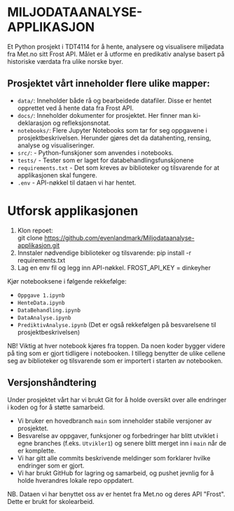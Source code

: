 # MILJODATAANALYSE-APPLIKASJON

Et Python prosjekt i TDT4114 for å hente, analysere og visualisere miljødata fra Met.no sitt Frost API. 
Målet er å utforme en predikativ analyse basert på historiske værdata fra ulike norske byer. 

## Prosjektet vårt inneholder flere ulike mapper: 
- `data/`: Inneholder både rå og bearbeidede datafiler. Disse er hentet opprettet ved å hente data fra Frost API. 
- `docs/`: Inneholder dokumenter for prosjektet. Her finner man ki-deklarasjon og refleksjonsnotat. 
- `notebooks/`: Flere Jupyter Notebooks som tar for seg oppgavene i prosjektbeskrivelsen. Herunder gjøres det da datahenting, rensing, analyse og visualiseringer. 
- `src/`: - Python-funskjoner som anvendes i notebooks. 
- `tests/` - Tester som er laget for databehandlingsfunskjonene 
- `requirements.txt` - Det som kreves av biblioteker og tilsvarende for at applikasjonen skal fungere. 
- `.env` - API-nøkkel til dataen vi har hentet. 



# Utforsk applikasjonen 
1. Klon repoet:  
    git clone https://github.com/evenlandmark/Miljodataanalyse-applikasjon.git
2. Innstaler nødvendige biblioteker og tilsvarende: 
    pip install -r requirements.txt
3. Lag en env fil og legg inn API-nøkkel. 
    FROST_API_KEY = dinkeyher


Kjør notebooksene i følgende rekkefølge: 
- `Oppgave 1.ipynb` 
- `HenteData.ipynb`
- `DataBehandling.ipynb`
- `DataAnalyse.ipynb`
- `PrediktivAnalyse.ipynb`
(Det er også rekkefølgen på besvarelsene til prosjektbeskrivelsen)

NB! Viktig at hver notebook kjøres fra toppen. Da noen koder bygger videre på ting som er gjort tidligere i notebooken. I tillegg benytter de ulike cellene seg av biblioteker og tilsvarende som er importert i starten av notebooken. 


## Versjonshåndtering

Under prosjektet vårt har vi brukt Git for å holde oversikt over alle endringer i koden og for å støtte samarbeid.

- Vi bruker en hovedbranch `main` som inneholder stabile versjoner av prosjektet.
- Besvarelse av oppgaver, funksjoner og forbedringer har blitt utviklet i egne branches (f.eks. `Utvikler1`) og senere blitt merget inn i `main` når de er komplette.
- Vi har gitt alle commits beskrivende meldinger som forklarer hvilke endringer som er gjort.
- Vi har brukt GitHub for lagring og samarbeid, og pushet jevnlig for å holde hverandres lokale repo oppdatert.



NB. Dataen vi har benyttet oss av er hentet fra Met.no og deres API "Frost". Dette er brukt for skolearbeid. 


